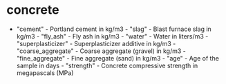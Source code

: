 # concrete
- "cement" - Portland cement in kg/m3 - "slag" - Blast furnace slag in kg/m3 - "fly_ash" - Fly ash in kg/m3 - "water" - Water in liters/m3 - "superplasticizer" - Superplasticizer additive in kg/m3 - "coarse_aggregate" - Coarse aggregate (gravel) in kg/m3 - "fine_aggregate" - Fine aggregate (sand) in kg/m3 - "age" - Age of the sample in days - "strength" - Concrete compressive strength in megapascals (MPa)
